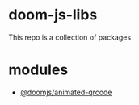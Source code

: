 # doom-js-libs

This repo is a collection of packages

# modules

- [@doomjs/animated-qrcode](packages/animated-qrcode/README.md)
